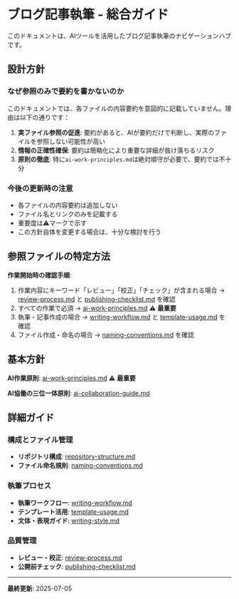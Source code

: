 # ブログ記事執筆 - 総合ガイド

このドキュメントは、AIツールを活用したブログ記事執筆のナビゲーションハブです。

## 設計方針

### なぜ参照のみで要約を書かないのか

このドキュメントでは、各ファイルの内容要約を意図的に記載していません。理由は以下の通りです：

1. **実ファイル参照の促進**: 要約があると、AIが要約だけで判断し、実際のファイルを参照しない可能性が高い
2. **情報の正確性確保**: 要約は簡略化により重要な詳細が抜け落ちるリスク
3. **原則の徹底**: 特に`ai-work-principles.md`は絶対順守が必要で、要約では不十分

### 今後の更新時の注意

- 各ファイルの内容要約は追加しない
- ファイル名とリンクのみを記載する
- 重要度は⚠️マークで示す
- この方針自体を変更する場合は、十分な検討を行う

## 参照ファイルの特定方法

**作業開始時の確認手順**:
1. 作業内容にキーワード「レビュー」「校正」「チェック」が含まれる場合 → [review-process.md](./review-process.md) と [publishing-checklist.md](./publishing-checklist.md) を確認
2. すべての作業で必須 → [ai-work-principles.md](./ai-work-principles.md) ⚠️ **最重要**
3. 執筆・記事作成の場合 → [writing-workflow.md](./writing-workflow.md) と [template-usage.md](./template-usage.md) を確認
4. ファイル作成・命名の場合 → [naming-conventions.md](./naming-conventions.md) を確認

## 基本方針

**AI作業原則**: [ai-work-principles.md](./ai-work-principles.md) ⚠️ **最重要**

**AI協働の三位一体原則**: [ai-collaboration-guide.md](./ai-collaboration-guide.md)

## 詳細ガイド

### 構成とファイル管理

- **リポジトリ構成**: [repository-structure.md](./repository-structure.md)
- **ファイル命名規則**: [naming-conventions.md](./naming-conventions.md)

### 執筆プロセス

- **執筆ワークフロー**: [writing-workflow.md](./writing-workflow.md)
- **テンプレート活用**: [template-usage.md](./template-usage.md)
- **文体・表現ガイド**: [writing-style.md](./writing-style.md)

### 品質管理

- **レビュー・校正**: [review-process.md](./review-process.md)
- **公開前チェック**: [publishing-checklist.md](./publishing-checklist.md)

---

**最終更新**: 2025-07-05
